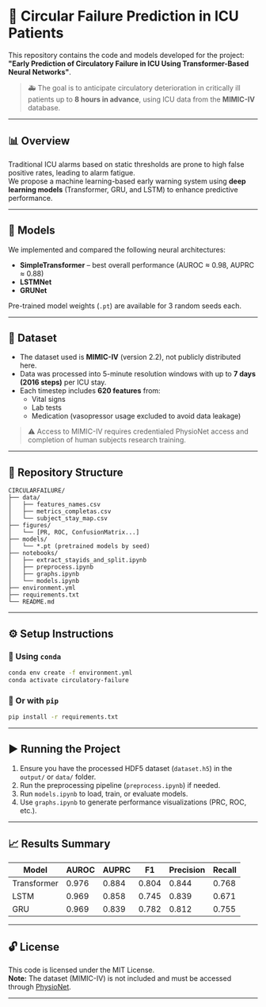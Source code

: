# 🧠 Circular Failure Prediction in ICU Patients

This repository contains the code and models developed for the project:  
**"Early Prediction of Circulatory Failure in ICU Using Transformer-Based Neural Networks"**.

> 🚑 The goal is to anticipate circulatory deterioration in critically ill patients up to **8 hours in advance**, using ICU data from the **MIMIC-IV** database.

---

## 📊 Overview

Traditional ICU alarms based on static thresholds are prone to high false positive rates, leading to alarm fatigue.  
We propose a machine learning-based early warning system using **deep learning models** (Transformer, GRU, and LSTM) to enhance predictive performance.

---

## 🧠 Models

We implemented and compared the following neural architectures:

- **SimpleTransformer** – best overall performance (AUROC ≈ 0.98, AUPRC ≈ 0.88)
- **LSTMNet**
- **GRUNet**

Pre-trained model weights (`.pt`) are available for 3 random seeds each.

---

## 🧪 Dataset

- The dataset used is **MIMIC-IV** (version 2.2), not publicly distributed here.
- Data was processed into 5-minute resolution windows with up to **7 days (2016 steps)** per ICU stay.
- Each timestep includes **620 features** from:
  - Vital signs
  - Lab tests
  - Medication (vasopressor usage excluded to avoid data leakage)

> ⚠️ Access to MIMIC-IV requires credentialed PhysioNet access and completion of human subjects research training.

---

## 📁 Repository Structure

```
CIRCULARFAILURE/
├── data/
│   ├── features_names.csv
│   ├── metrics_completas.csv
│   └── subject_stay_map.csv
├── figures/
│   └── [PR, ROC, ConfusionMatrix...]
├── models/
│   └── *.pt (pretrained models by seed)
├── notebooks/
│   ├── extract_stayids_and_split.ipynb
│   ├── preprocess.ipynb
│   ├── graphs.ipynb
│   └── models.ipynb
├── environment.yml
├── requirements.txt
└── README.md
```

---

## ⚙️ Setup Instructions

### 🔁 Using `conda`
```bash
conda env create -f environment.yml
conda activate circulatory-failure
```

### 🐍 Or with `pip`
```bash
pip install -r requirements.txt
```

---

## ▶️ Running the Project

1. Ensure you have the processed HDF5 dataset (`dataset.h5`) in the `output/` or `data/` folder.
2. Run the preprocessing pipeline (`preprocess.ipynb`) if needed.
3. Run `models.ipynb` to load, train, or evaluate models.
4. Use `graphs.ipynb` to generate performance visualizations (PRC, ROC, etc.).

---

## 📈 Results Summary

| Model       | AUROC | AUPRC | F1    | Precision | Recall |
|-------------|-------|-------|-------|-----------|--------|
| Transformer | 0.976 | 0.884 | 0.804 | 0.844     | 0.768  |
| LSTM        | 0.969 | 0.858 | 0.745 | 0.839     | 0.671  |
| GRU         | 0.969 | 0.839 | 0.782 | 0.812     | 0.755  |

---

## 🔓 License

This code is licensed under the MIT License.  
**Note:** The dataset (MIMIC-IV) is not included and must be accessed through [PhysioNet](https://physionet.org/content/mimiciv/).

---